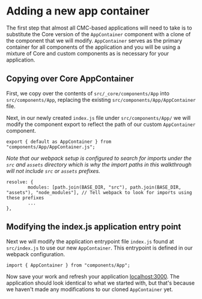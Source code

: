 # Adding a new app container

The first step that almost all CMC-based applications will need to take is to substitute the Core version of the `AppContainer` component with a clone of the component that we will modify. `AppContainer` serves as the primary container for all components of the application and you will be using a mixture of Core and custom components as is necessary for your application.

## Copying over Core AppContainer

First, we copy over the contents of `src/_core/components/App` into `src/components/App`, replacing the existing `src/components/App/AppContainer` file. 


Next, in our newly created `index.js` file under `src/components/App/` we will modify the component export to reflect the path of our custom `AppContainer` component.

```JS
export { default as AppContainer } from "components/App/AppContainer.js";
```

_Note that our webpack setup is configured to search for imports under the `src` and `assets` directory which is why the import paths in this walkthrough will not include `src` or `assets` prefixes._
```JS
resolve: {
        modules: [path.join(BASE_DIR, "src"), path.join(BASE_DIR, "assets"), "node_modules"], // Tell webpack to look for imports using these prefixes
        ...
},
```


## Modifying the index.js application entry point

Next we will modify the application entrypoint file `index.js` found at `src/index.js` to use our new `AppContainer`. This entrypoint is defined in our webpack configuration.
```JS
import { AppContainer } from "components/App";
```

Now save your work and refresh your application [localhost:3000](http://localhost:3000). The application should look identical to what we started with, but that's because we haven't made any modifications to our cloned `AppContainer` yet.
